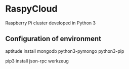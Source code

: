 # RaspyCloud
Raspberry Pi cluster developed in Python 3

Configuration of environment
----------------------------
aptitude install mongodb python3-pymongo python3-pip

pip3 install json-rpc werkzeug

